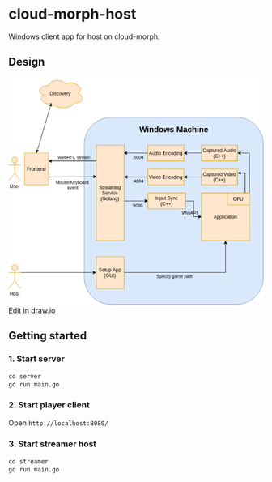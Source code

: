 # cloud-morph-host
Windows client app for host on cloud-morph.

## Design
![screenshot](docs/img/dclouddiagram.png)  
[Edit in draw.io](https://drive.google.com/file/d/1MuF32rcGpRHmpQrA0_MX2IgTkY6Evv7J/view?usp=sharing)

## Getting started
### 1. Start server 
```bigquery
cd server
go run main.go
```
### 2. Start player client
Open `http://localhost:8080/`
### 3. Start streamer host
```bigquery
cd streamer
go run main.go
```